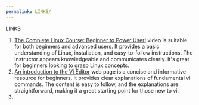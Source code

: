 ```yaml
---
permalink: LINKS/
---
```

LINKS
1. [The Complete Linux Course: Beginner to Power User!](https://youtu.be/wBp0Rb-ZJak) video is suitable for both beginners and advanced users. It provides a basic understanding of Linux, installation, and easy-to-follow instructions. The instructor appears knowledgeable and communicates clearly. It's great for beginners looking to grasp Linux concepts.
2. [An introduction to the Vi Editor](https://www.redhat.com/sysadmin/introduction-vi-editor#:~:text=In%20Vi%2C%20write%20means%20save,any%20changes%20and%20exits%20Vi.) web page is a concise and informative resource for beginners. It provides clear explanations of fundamental vi commands. The content is easy to follow, and the explanations are straightforward, making it a great starting point for those new to vi.
3. 
